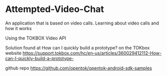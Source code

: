 # Attempted-Video-Chat
An application that is based on video calls. Learning about video calls and how it works

Using the TOKBOX Video API

Solution found at How can I quickly build a prototype? on the TOKbox website
https://support.tokbox.com/hc/en-us/articles/360029412112-How-can-I-quickly-build-a-prototype-
 
github repo
https://github.com/opentok/opentok-android-sdk-samples
